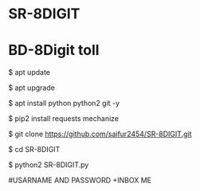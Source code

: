 # SR-8DIGIT
# BD-8Digit toll
$ apt update

$ apt upgrade

$ apt install python python2 git -y

$ pip2 install requests mechanize

$ git clone https://github.com/saifur2454/SR-8DIGIT.git

$ cd SR-8DIGIT

$ python2 SR-8DIGIT.py

#USARNAME AND PASSWORD +INBOX ME
